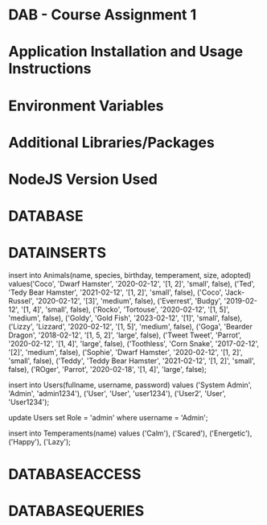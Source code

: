 # DAB - Course Assignment 1
# Application Installation and Usage Instructions


# Environment Variables


# Additional Libraries/Packages


# NodeJS Version Used


# DATABASE


# DATAINSERTS

insert into Animals(name, species, birthday, temperament, size, adopted) 
values('Coco', 'Dwarf Hamster', '2020-02-12', '[1, 2]', 'small', false),
('Ted', 'Tedy Bear Hamster', '2021-02-12', '[1, 2]', 'small', false),
('Coco', 'Jack-Russel', '2020-02-12', '[3]', 'medium', false),
('Everrest', 'Budgy', '2019-02-12', '[1, 4]', 'small', false),
('Rocko', 'Tortouse', '2020-02-12', '[1, 5]', 'medium', false),
('Goldy', 'Gold Fish', '2023-02-12', '[1]', 'small', false),
('Lizzy', 'Lizzard', '2020-02-12', '[1, 5]', 'medium', false),
('Goga', 'Bearder Dragon', '2018-02-12', '[1, 5, 2]', 'large', false),
('Tweet Tweet', 'Parrot', '2020-02-12', '[1, 4]', 'large', false),
('Toothless', 'Corn Snake', '2017-02-12', '[2]', 'medium', false),
('Sophie', 'Dwarf Hamster', '2020-02-12', '[1, 2]', 'small', false),
('Teddy', 'Teddy Bear Hamster', '2021-02-12', '[1, 2]', 'small', false),
('ROger', 'Parrot', '2020-02-18', '[1, 4]', 'large', false);

insert into Users(fullname, username, password) 
values ('System Admin', 'Admin', 'admin1234'), ('User', 'User', 'user1234'), ('User2', 'User', 'User1234');

update Users
set Role = 'admin' where username = 'Admin';

 insert into Temperaments(name)
 values ('Calm'), ('Scared'), ('Energetic'), ('Happy'), ('Lazy');
# DATABASEACCESS


# DATABASEQUERIES